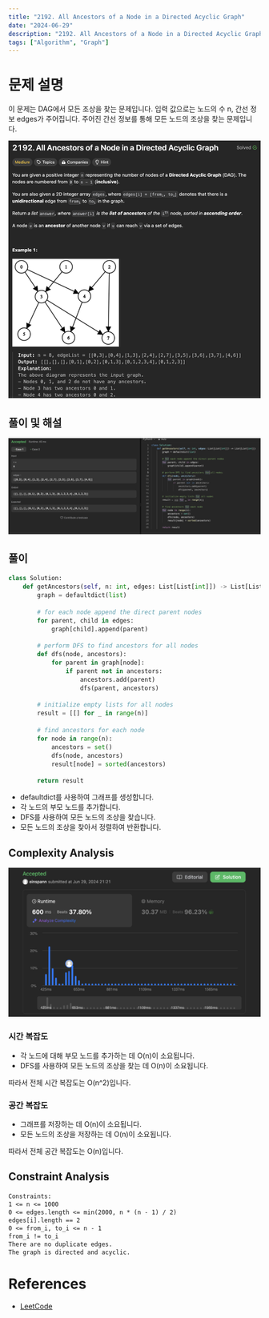 ```yaml
---
title: "2192. All Ancestors of a Node in a Directed Acyclic Graph"
date: "2024-06-29"
description: "2192. All Ancestors of a Node in a Directed Acyclic Graph는 DAG에서 모든 조상을 찾는 문제입니다."
tags: ["Algorithm", "Graph"]
---
```


# 문제 설명
이 문제는 DAG에서 모든 조상을 찾는 문제입니다. 입력 값으로는 노드의 수 n, 간선 정보 edges가 주어집니다. 주어진 간선 정보를 통해 모든 노드의 조상을 찾는 문제입니다.

![2192](../../../images/LEET/2192/2192.png)

## 풀이 및 해설
![test](../../../images/LEET/2192/test.png)


## 풀이
```python
class Solution:
    def getAncestors(self, n: int, edges: List[List[int]]) -> List[List[int]]:
        graph = defaultdict(list)

        # for each node append the direct parent nodes
        for parent, child in edges:
            graph[child].append(parent)

        # perform DFS to find ancestors for all nodes
        def dfs(node, ancestors):
            for parent in graph[node]:
                if parent not in ancestors:
                    ancestors.add(parent)
                    dfs(parent, ancestors)
        
        # initialize empty lists for all nodes
        result = [[] for _ in range(n)]

        # find ancestors for each node
        for node in range(n):
            ancestors = set()
            dfs(node, ancestors)
            result[node] = sorted(ancestors)

        return result
```
- defaultdict를 사용하여 그래프를 생성합니다.
- 각 노드의 부모 노드를 추가합니다.
- DFS를 사용하여 모든 노드의 조상을 찾습니다.
- 모든 노드의 조상을 찾아서 정렬하여 반환합니다.

## Complexity Analysis
![tc](../../../images/LEET/2192/tc.png)

### 시간 복잡도
- 각 노드에 대해 부모 노드를 추가하는 데 O(n)이 소요됩니다.
- DFS를 사용하여 모든 노드의 조상을 찾는 데 O(n)이 소요됩니다.

따라서 전체 시간 복잡도는 O(n^2)입니다.

### 공간 복잡도
- 그래프를 저장하는 데 O(n)이 소요됩니다.
- 모든 노드의 조상을 저장하는 데 O(n)이 소요됩니다.

따라서 전체 공간 복잡도는 O(n)입니다.

## Constraint Analysis
```
Constraints:
1 <= n <= 1000
0 <= edges.length <= min(2000, n * (n - 1) / 2)
edges[i].length == 2
0 <= from_i, to_i <= n - 1
from_i != to_i
There are no duplicate edges.
The graph is directed and acyclic.
```

# References
- [LeetCode](https://leetcode.com/problems/all-ancestors-of-a-node-in-a-directed-acyclic-graph/)